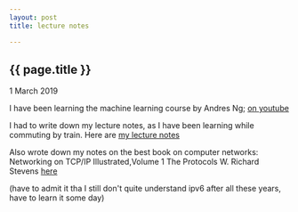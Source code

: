 ```yaml
---
layout: post
title: lecture notes

---
```


{{ page.title }}
----------------

<p class="publish_date">
1 March 2019

I have been learning the machine learning course by Andres Ng; [on youtube](https://www.youtube.com/watch?v=PPLop4L2eGk&list=PLLssT5z_DsK-h9vYZkQkYNWcItqhlRJLN)

I had to write down my lecture notes, as I have been learning while commuting by train. Here are [my lecture notes](https://github.com/MoserMichael/cstuff/releases/download/0%3B01/ml-pdf.pdf)


Also wrote down my notes on the best book on computer networks: Networking on TCP/IP Illustrated,Volume 1 The Protocols W. Richard Stevens [here](https://github.com/MoserMichael/cstuff/releases/download/0%3B01/stevens-protocols-notes.pdf)

(have to admit it tha I still don't quite understand ipv6 after all these years, have to learn it some day)


</p> 


